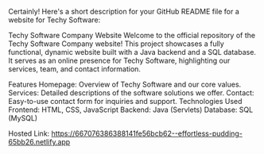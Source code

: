 
Certainly! Here's a short description for your GitHub README file for a website for Techy Software:

Techy Software Company Website
Welcome to the official repository of the Techy Software Company website! This project showcases a fully functional, dynamic website built with a Java backend and a SQL database. It serves as an online presence for Techy Software, highlighting our services, team, and contact information.

Features
Homepage: Overview of Techy Software and our core values.
Services: Detailed descriptions of the software solutions we offer.
Contact: Easy-to-use contact form for inquiries and support.
Technologies Used
Frontend: HTML, CSS, JavaScript
Backend: Java (Servlets)
Database: SQL (MySQL)

Hosted Link: https://667076386388141fe56bcb62--effortless-pudding-65bb26.netlify.app
